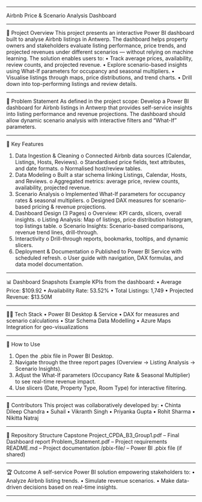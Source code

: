 ________________________________________
Airbnb Price & Scenario Analysis Dashboard
________________________________________
📌 Project Overview
This project presents an interactive Power BI dashboard built to analyse Airbnb listings in Antwerp. The dashboard helps property owners and stakeholders evaluate listing performance, price trends, and projected revenues under different scenarios — without relying on machine learning.
The solution enables users to:
•	Track average prices, availability, review counts, and projected revenue.
•	Explore scenario-based insights using What-If parameters for occupancy and seasonal multipliers.
•	Visualise listings through maps, price distributions, and trend charts.
•	Drill down into top-performing listings and review details.
________________________________________
🎯 Problem Statement
As defined in the project scope:
Develop a Power BI dashboard for Airbnb listings in Antwerp that provides self-service insights into listing performance and revenue projections. The dashboard should allow dynamic scenario analysis with interactive filters and “What-If” parameters.
________________________________________
🔑 Key Features
1.	Data Ingestion & Cleaning
o	Connected Airbnb data sources (Calendar, Listings, Hosts, Reviews).
o	Standardised price fields, text attributes, and date formats.
o	Normalised host/review tables.
2.	Data Modeling
o	Built a star schema linking Listings, Calendar, Hosts, and Reviews.
o	Aggregated metrics: average price, review counts, availability, projected revenue.
3.	Scenario Analysis
o	Implemented What-If parameters for occupancy rates & seasonal multipliers.
o	Designed DAX measures for scenario-based pricing & revenue projections.
4.	Dashboard Design (3 Pages)
o	Overview: KPI cards, slicers, overall insights.
o	Listing Analysis: Map of listings, price distribution histogram, top listings table.
o	Scenario Insights: Scenario-based comparisons, revenue trend lines, drill-through.
5.	Interactivity
o	Drill-through reports, bookmarks, tooltips, and dynamic slicers.
6.	Deployment & Documentation
o	Published to Power BI Service with scheduled refresh.
o	User guide with navigation, DAX formulas, and data model documentation.
________________________________________
📊 Dashboard Snapshots
Example KPIs from the dashboard:
•	Average Price: $109.92
•	Availability Rate: 53.52%
•	Total Listings: 1,749
•	Projected Revenue: $13.50M
________________________________________
👩‍💻 Tech Stack
•	Power BI Desktop & Service
•	DAX for measures and scenario calculations
•	Star Schema Data Modelling
•	Azure Maps Integration for geo-visualizations
________________________________________
🚀 How to Use
1.	Open the .pbix file in Power BI Desktop.
2.	Navigate through the three report pages (Overview → Listing Analysis → Scenario Insights).
3.	Adjust the What-If parameters (Occupancy Rate & Seasonal Multiplier) to see real-time revenue impact.
4.	Use slicers (Date, Property Type, Room Type) for interactive filtering.
________________________________________
👥 Contributors
This project was collaboratively developed by:
•	Chinta Dileep Chandra
•	Suhail
•	Vikranth Singh
•	Priyanka Gupta
•	Rohit Sharma
•	Nikitta Natraj
________________________________________
📂 Repository Structure
Capstone Project_CPDA_B3_Group1.pdf – Final Dashboard report
Problem_Statement.pdf – Project requirements
README.md – Project documentation
/pbix-file/ – Power BI .pbix file (if shared)
________________________________________
🏆 Outcome
A self-service Power BI solution empowering stakeholders to:
•	Analyze Airbnb listing trends.
•	Simulate revenue scenarios.
•	Make data-driven decisions based on real-time insights.
________________________________________
